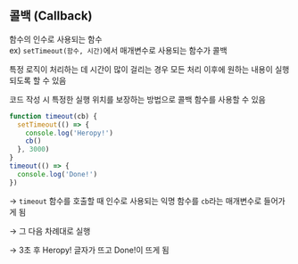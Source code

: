 ## 콜백 (Callback)

함수의 인수로 사용되는 함수  
ex) `setTimeout(함수, 시간)`에서 매개변수로 사용되는 함수가 콜백

특정 로직이 처리하는 데 시간이 많이 걸리는 경우 모든 처리 이후에 원하는 내용이 실행되도록 할 수 있음

코드 작성 시 특정한 실행 위치를 보장하는 방법으로 콜백 함수를 사용할 수 있음

```jsx
function timeout(cb) {
  setTimeout(() => {
    console.log('Heropy!')
    cb()
  }, 3000)
}
timeout(() => {
  console.log('Done!')
})
```

→ `timeout` 함수를 호출할 때 인수로 사용되는 익명 함수를 `cb`라는 매개변수로 들어가게 됨

→ 그 다음 차례대로 실행

→ 3초 후 Heropy! 글자가 뜨고 Done!이 뜨게 됨